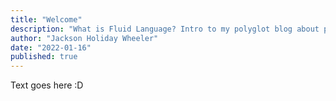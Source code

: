 ```yaml
---
title: "Welcome"
description: "What is Fluid Language? Intro to my polyglot blog about philosophy, linguistics, and spirituality."
author: "Jackson Holiday Wheeler"
date: "2022-01-16"
published: true
---
```


Text goes here :D
